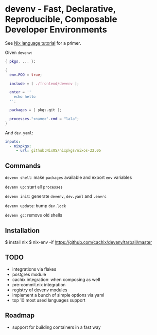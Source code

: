 # devenv - Fast, Declarative, Reproducible, Composable Developer Environments

See [Nix language tutorial](https://nix.dev/tutorials/nix-language) for a primer.

Given `devenv`:

```nix
{ pkgs, ... }:

{
  env.FOO = true;

  include = [ ./frontend/devenv ];

  enter = ''
    echo hello
  '';

  packages = [ pkgs.git ];

  processes."<name>".cmd = "lala";
}
```

And `dev.yaml`:

```yaml
inputs:
  - nixpkgs:
     - url: github:NixOS/nixpkgs/nixos-22.05
```

## Commands

``devenv shell``: make `packages` available and export `env` variables

``devenv up``: start all `processes`

``devenv init``: generate `devenv`, `dev.yaml` and `.envrc`

``devenv update``: bump `dev.lock`

``devenv gc``: remove old shells


## Installation

  $ install nix
  $ nix-env -if https://github.com/cachix/devenv/tarball/master

## TODO

- integrations via flakes
- postgres module
- cachix integration: when composing as well
- pre-commit.nix integration
- registry of devenv modules
- implement a bunch of simple options via yaml
- top 10 most used languages support

## Roadmap

- support for building containers in a fast way
